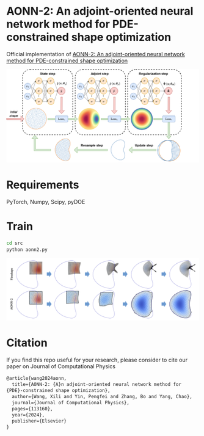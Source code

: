# AONN-2: An adjoint-oriented neural network method for PDE-constrained shape optimization

Official implementation of [AONN-2: An adjoint-oriented neural network method for PDE-constrained shape optimization](https://doi.org/10.1016/j.jcp.2024.113160)

![computation_flow](assets/shape-flow.png)



# Requirements

PyTorch, 
Numpy, 
Scipy,
pyDOE



# Train

```bash
cd src
python aonn2.py
```

![illustration](assets/illustration.png)



# Citation

If you find this repo useful for your research, please consider to cite our paper on Journal of Computational Physics
```
@article{wang2024aonn,
  title={AONN-2: {A}n adjoint-oriented neural network method for {PDE}-constrained shape optimization},
  author={Wang, Xili and Yin, Pengfei and Zhang, Bo and Yang, Chao},
  journal={Journal of Computational Physics},
  pages={113160},
  year={2024},
  publisher={Elsevier}
}
```
